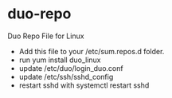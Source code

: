 # duo-repo
Duo Repo File for Linux
- Add this file to your /etc/sum.repos.d folder.
- run yum install duo_linux
- update /etc/duo/login_duo.conf
- update /etc/ssh/sshd_config
- restart sshd with systemctl restart sshd
